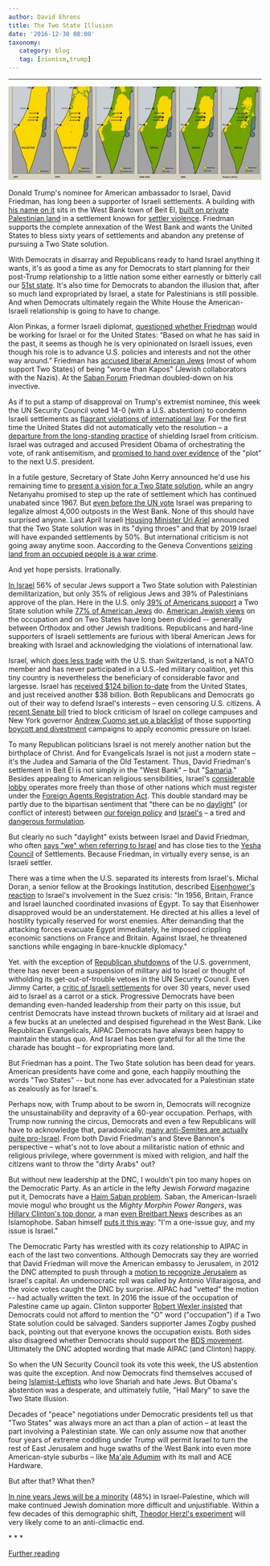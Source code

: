 ```yaml
---
author: David Ehrens
title: The Two State Illusion
date: '2016-12-30 08:00'
taxonomy:
   category: blog
   tag: [zionism,trump]
---
```

---

![](map-palestine-israel.jpg)

Donald Trump's nominee for American ambassador to Israel, David Friedman, has long been a supporter of Israeli settlements. A building with [his name on it](http://forward.com/opinion/358666/what-progressive-jews-can-learn-from-david-friedman-and-dani-dayan/) sits in the West Bank town of Beit El, [built on private Palestinian land](http://www.nytimes.com/2012/06/27/world/middleeast/jewish-settlers-begin-evacuation-of-ulpana.html) in a settlement known for [settler violence](http://www.brookings.edu/articles/the-rise-of-settler-violence-in-the-west-bank/). Friedman supports the complete annexation of the West Bank and wants the United States to bless sixty years of settlements and abandon any pretense of pursuing a Two State solution. 

With Democrats in disarray and Republicans ready to hand Israel anything it wants, it's as good a time as any for Democrats to start planning for their post-Trump relationship to a little nation some either earnestly or bitterly call our [51st state](http://duckduckgo.com/?q=israel+51st+state). It's also time for Democrats to abandon the illusion that, after so much land expropriated by Israel, a state for Palestinians is still possible. And when Democrats ultimately regain the White House the American-Israeli relationship is going to have to change.

Alon Pinkas, a former Israeli diplomat, [questioned whether Friedman](http://www.washingtonpost.com/world/in-trumps-pick-for-ambassador-to-israel-right-wing-israelis-see-a-friend/2016/12/16/3cbe690b-04db-4587-bea5-1f75fffb0e67_story.html) would be working for Israel or for the United States: “Based on what he has said in the past, it seems as though he is very opinionated on Israeli issues, even though his role is to advance U.S. policies and interests and not the other way around.” Friedman has [accused liberal American Jews](http://www.rightwingwatch.org/post/trumps-ambassador-pick-said-jews-for-mideast-peace-deal-are-worse-than-kapos/) (most of whom support Two States) of being "worse than Kapos" (Jewish collaborators with the Nazis). At the [Saban Forum](http://www.nytimes.com/2016/12/15/us/politics/donald-trump-david-friedman-israel-ambassador.html) Friedman doubled-down on his invective. 

As if to put a stamp of disapproval on Trump's extremist nominee, this week the UN Security Council voted 14-0 (with a U.S. abstention) to condemn Israeli settlements as [flagrant violations of international law](http://www.un.org/press/en/2016/sc12657.doc.htm). For the first time the United States did not automatically veto the resolution – a [departure from the long-standing practice](http://www.jewishvirtuallibrary.org/jsource/UN/usvetoes.html) of shielding Israel from criticism. Israel was outraged and accused President Obama of orchestrating the vote, of rank antisemitism, and [promised to hand over evidence](http://thehill.com/policy/defense/311836-israel-will-share-evidence-of-obama-un-collusion-with-trump-ambassador-says) of the "plot" to the next U.S. president.

In a futile gesture, Secretary of State John Kerry announced he'd use his remaining time to [present a vision for a Two State solution](http://forward.com/news/breaking-news/358510/john-kerry-will-lay-out-comprehensive-two-state-vision-for-mideast-peace-is/), while an angry Netanyahu promised to step up the rate of settlement which has continued unabated since 1967. But [even before the UN vote](http://www.independent.co.uk/news/world/middle-east/israel-palestine-settlements-wildcat-legalisation-law-to-pass-a7458221.html) Israel was preparing to legalize almost 4,000 outposts in the West Bank. None of this should have surprised anyone. Last April Israeli [Housing Minister Uri Ariel](http://www.jpost.com/National-News/Housing-minister-sees-50-percent-more-settlers-in-West-Bank-by-2019-352501) announced that the Two State solution was in its "dying throes" and that by 2019 Israel will have expanded settlements by 50%. But international criticism is not going away anytime soon. Aaccording to the Geneva Conventions [seizing land from an occupied people is a war crime](http://www.jpost.com/Opinion/Op-Ed-Contributors/The-settlements-are-illegal-under-international-law-336507).

And yet hope persists. Irrationally.

[In Israel](http://www.algemeiner.com/2016/08/22/poll-small-majority-of-palestinians-israelis-support-two-state-solution/) 56% of secular Jews support a Two State solution with Palestinian demilitarization, but only 35% of religious Jews and 39% of Palestinians approve of the plan. Here in the U.S. only [39% of Americans support](http://www.politico.com/story/2015/03/poll-israel-palestine-two-state-solution-116547) a Two State solution while [77% of American Jews](http://s3.amazonaws.com/s3.jstreet.org/images/2016_Poll_One-pager.pdf) do. [American Jewish views](http://www.nytimes.com/2016/12/29/us/american-jews-john-kerry-israel.html) on the occupation and on Two States have long been divided -- generally between Orthodox and other Jewish traditions. Republicans and hard-line supporters of Israeli settlements are furious with liberal American Jews for breaking with Israel and acknowledging the violations of international law. 

Israel, which [does less trade](http://www.census.gov/foreign-trade/statistics/highlights/toppartners.html) with the U.S. than Switzerland, is not a NATO member and has never participated in a U.S.-led military coalition, yet this tiny country is nevertheless the beneficiary of considerable favor and largesse. Israel has [received $124 billion to-date](http://fas.org/sgp/crs/mideast/RL33222.pdf) from the United States, and just received another $38 billion. Both Republicans and Democrats go out of their way to defend Israel's interests – even censoring U.S. citizens. A [recent Senate bill](http://www.congress.gov/114/bills/hr6421/BILLS-114hr6421ih.pdf) tried to block criticism of Israel on college campuses and New York governor [Andrew Cuomo set up a blacklist](http://www.huffingtonpost.com/simon-mccormack/gov-cuomos-bds-blacklist-free-expression_b_10383198.html) of those supporting [boycott and divestment](http://bdsmovement.net/) campaigns to apply economic pressure on Israel. 

To many Republican politicians Israel is not merely another nation but the birthplace of Christ. And for Evangelicals Israel is not just a modern state – it's the Judea and Samaria of the Old Testament. Thus, David Friedman's settlement in Beit El is not simply in the "West Bank" – but "[Samaria](http://www.jpost.com/Opinion/Op-Ed-Contributors/Discrimination-against-Judea-and-Samaria-needs-to-stop-360457)." Besides appealing to American religious sensibilities, Israel's [considerable lobby](http://www.lrb.co.uk/v28/n06/john-mearsheimer/the-israel-lobby) operates more freely than those of other nations which must register under the [Foreign Agents Registration Act](http://www.fara.gov/). This double standard may be partly due to the bipartisan sentiment that "there can be no [daylight](http://www.cnn.com/videos/politics/2016/03/21/donald-trump-aipac-bts-tsr.cnn)" (or conflict of interest) between [our foreign policy](http://abcnews.go.com/blogs/politics/2013/11/sec-john-kerry-no-daylight-between-israel-and-united-states/) and [Israel's](http://thehill.com/policy/international/249721-rice-no-daylight-between-us-israel-on-approach-to-iran) – a tired and [dangerous formulation](http://www.ynetnews.com/articles/0,7340,L-4287261,00.html). 

But clearly no such "daylight" exists between Israel and David Friedman, who often [says "we" when referring to Israel](http://peacenow.org/entry.php?id=21940) and has close ties to the [Yesha Council](http://en.wikipedia.org/wiki/Yesha_Council) of Settlements. Because Friedman, in virtually every sense, is an Israeli settler.

There was a time when the U.S. separated its interests from Israel's. Michal Doran, a senior fellow at the Brookings Institution, described [Eisenhower's reaction](http://www.washingtonpost.com/opinions/chuck-hagels-misreading-of-suez-crisis/2013/01/31/35e7ddee-6b21-11e2-af53-7b2b2a7510a8_story.html) to Israel's involvement in the Suez crisis: "In 1956, Britain, France and Israel launched coordinated invasions of Egypt. To say that Eisenhower disapproved would be an understatement. He directed at his allies a level of hostility typically reserved for worst enemies. After demanding that the attacking forces evacuate Egypt immediately, he imposed crippling economic sanctions on France and Britain. Against Israel, he threatened sanctions while engaging in bare-knuckle diplomacy."

Yet. with the exception of [Republican shutdowns](http://www.jewishpress.com/news/breaking-news/us-shutdown-suspends-military-aid-to-israel/2013/10/06/) of the U.S. government, there has never been a suspension of military aid to Israel or thought of witholding its get-out-of-trouble vetoes in the UN Security Council. Even Jimmy Carter, a [critic of Israeli settlements](http://www.jta.org/1982/10/05/archive/carter-israels-claim-that-it-is-searching-for-peace-would-suffer-if-it-annexed-the-west-bank) for over 30 years, never used aid to Israel as a carrot or a stick. Progressive Democrats have been demanding even-handed leadership from their party on this issue, but centrist Democrats have instead thrown buckets of military aid at Israel and a few bucks at an unelected and despised figurehead in the West Bank. Like Republican Evangelicals, AIPAC Democrats have always been happy to maintain the status quo. And Israel has been grateful for all the time the charade has bought – for expropriating more land. 

But Friedman has a point. The Two State solution has been dead for years. American presidents have come and gone, each happily mouthing the words "Two States" -- but none has ever advocated for a Palestinian state as zealously as for Israel's. 

Perhaps now, with Trump about to be sworn in, Democrats will recognize the unsustainability and depravity of a 60-year occupation. Perhaps, with Trump now running the circus, Democrats and even a few Republicans will have to acknowledge that, paradoxically, [many anti-Semites are actually quite pro-Israel](http://forward.com/news/israel/354402/how-steve-bannon-and-breitbart-news-can-be-pro-israel-and-anti-semitic-at-t/). From both David Friedman's and Steve Bannon's perspective – what's not to love about a militaristic nation of ethnic and religious privilege, where government is mixed with religion, and half the citizens want to throw the "dirty Arabs" out?

But without new leadership at the DNC, I wouldn't pin too many hopes on the Democratic Party. As an article in the lefty Jewish *Forward* magazine put it, Democrats have a [Haim Saban problem](http://forward.com/opinion/national/325490/does-hillary-clinton-have-a-haim-saban-problem/). Saban, the American-Israeli movie mogul who brought us the *Mighty Morphin Power Rangers*, was [Hillary Clinton's top donor](http://www.thenation.com/article/clintons-biggest-donor-more-scrutiny-for-muslims/), a man [even Breitbart News](http://www.breitbart.com/big-hollywood/2015/11/19/haim-saban-hillary-clintons-top-hollywood-donor-demands-racial-profiling-of-muslims/) describes as an Islamophobe. Saban himself [puts it this way](http://www.jewishjournal.com/israel/article/im_a_one-issue_guy_and_my_issue_is_israel_20100503/): "I'm a one-issue guy, and my issue is Israel."

The Democratic Party has wrestled with its cozy relationship to AIPAC in each of the last two conventions. Although Democrats say they are worried that David Friedman will move the American embassy to Jerusalem, in 2012 the DNC attempted to push through a [motion to recognize Jerusalem](http://www.huffingtonpost.com/2012/09/05/dnc-god-jerusalem-platform_n_1859200.html) as Israel's capital. An undemocratic roll was called by Antonio Villaraigosa, and the voice votes caught the DNC by surprise. AIPAC had "vetted" the motion -- had actually written the text. In 2016 the issue of the occupation of Palestine came up again. Clinton supporter [Robert Wexler insisted](http://www.jewishjournal.com/election2016/item/cornel_west_democratic_party_beholden_to_aipac) that Democrats could not afford to mention the "O" word ("occupation") if a Two State solution could be salvaged. Sanders supporter James Zogby pushed back, pointing out that everyone knows the occupation exists. Both sides also disagreed whether Democrats should support the [BDS movement](http://bdsmovement.net/). Ultimately the DNC adopted wording that made AIPAC (and Clinton) happy.

So when the UN Security Council took its vote this week, the US abstention was quite the exception. And now Democrats find themselves accused of being [Islamist-Leftists](http://www.nationalreview.com/article/443327/united-nations-israel-settlements-resolution-barack-obama-betrayal-israel) who love Shariah and hate Jews. But Obama's abstention was a desperate, and ultimately futile, "Hail Mary" to save the Two State illusion.

Decades of "peace" negotiations under Democratic presidents tell us that "Two States" was always more an act than a plan of action – at least the part involving a Palestinian state. We can only assume now that another four years of extreme coddling under Trump will permit Israel to turn the rest of East Jerusalem and huge swaths of the West Bank into even more American-style suburbs – like [Ma'ale Adumim](http://www.jta.org/2009/12/23/news-opinion/israel-middle-east/report-maale-adumim-planned-as-jerusalem-suburb) with its mall and ACE Hardware.

But after that? What then?

[In nine years Jews will be a minority](http://www.passblue.com/2014/02/02/israeli-palestinian-population-growth-and-its-impact-on-peace/) (48%) in Israel-Palestine, which will make continued Jewish domination more difficult and unjustifiable. Within a few decades of this demographic shift, [Theodor Herzl's experiment](http://www.gutenberg.org/files/25282/25282-h/25282-h.htm) will very likely come to an anti-climactic end.

\* \* \*

[Further reading](/Zionism/two-state-resources/)
